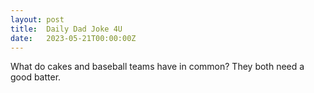 ```yaml
---
layout: post
title:  Daily Dad Joke 4U
date:   2023-05-21T00:00:00Z
---
```

What do cakes and baseball teams have in common? They both need a good batter.
